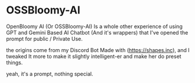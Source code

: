 # OSSBloomy-AI
OpenBloomy AI (Or OSSBloomy-AI) Is a whole other experience of using GPT
and Gemini Based AI Chatbot (And it's wrappers) that I've opened the prompt for
public / Private Use.

the origins come from my Discord Bot Made with (https://shapes.inc), and I 
tweaked It more to make it slightly intelligent-er and make her do preset things.

yeah, it's a prompt, nothing special.
